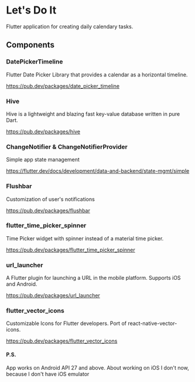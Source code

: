 # Let's Do It

Flutter application for creating daily calendary tasks.

## Components

### DatePickerTimeline

Flutter Date Picker Library that provides a calendar as a horizontal timeline.

https://pub.dev/packages/date_picker_timeline

### Hive

Hive is a lightweight and blazing fast key-value database written in pure Dart.

https://pub.dev/packages/hive

### ChangeNotifier & ChangeNotifierProvider

Simple app state management

https://flutter.dev/docs/development/data-and-backend/state-mgmt/simple

### Flushbar

Customization of user's notifications 

https://pub.dev/packages/flushbar

### flutter_time_picker_spinner

Time Picker widget with spinner instead of a material time picker.

https://pub.dev/packages/flutter_time_picker_spinner

### url_launcher

A Flutter plugin for launching a URL in the mobile platform. Supports iOS and Android.

https://pub.dev/packages/url_launcher

### flutter_vector_icons

Customizable Icons for Flutter developers. Port of react-native-vector-icons.

https://pub.dev/packages/flutter_vector_icons

#### P.S.

App works on Android API 27 and above.
About working on iOS I don't now, because I don't have iOS emulator 
